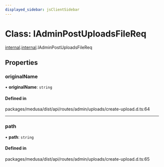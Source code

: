 ```yaml
---
displayed_sidebar: jsClientSidebar
---
```


# Class: IAdminPostUploadsFileReq

[internal](../modules/internal-8.md).[internal](../modules/internal-8.internal.md).IAdminPostUploadsFileReq

## Properties

### originalName

• **originalName**: `string`

#### Defined in

packages/medusa/dist/api/routes/admin/uploads/create-upload.d.ts:64

___

### path

• **path**: `string`

#### Defined in

packages/medusa/dist/api/routes/admin/uploads/create-upload.d.ts:65
